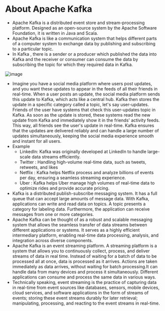 # About Apache Kafka
- Apache Kafka is a distributed event store and stream-processing platform. Designed as an open-source system by the Apache Software Foundation, it is written in Java and Scala.
- Apache Kafka is like a communication system that helps different parts of a computer system to exchange data by publishing and subscribing to a particular topic.
- In Kafka , there is a sender or a producer which published the data into Kafka and the receiver or consumer can consume the data by subscribing the topic for which they required data in Kafka.

![image](https://github.com/user-attachments/assets/ac855fe5-ebb7-4568-9e6f-4af8cb375f95)

- Imagine you have a social media platform where users post updates, and you want these updates to appear in the feeds of all their friends in real-time. When a user posts an update, the social media platform sends this update to Kafka, which acts like a central hub. Kafka then stores the update in a specific category called a topic, let's say user-updates. Friends of the user have systems that check this user-updates topic in Kafka. As soon as the update is stored, these systems read the new update from Kafka and immediately show it in the friends' activity feeds. This way, all friends see the user's update in real-time. Kafka ensures that the updates are delivered reliably and can handle a large number of updates simultaneously, keeping the social media experience smooth and instant for all users.
- Example
  - LinkedIn: Kafka was originally developed at LinkedIn to handle large-scale data streams efficiently.
  - Twitter : Handling high-volume real-time data, such as tweets, retweets, and likes
  - Netflix : Kafka helps Netflix process and analyze billions of events per day, ensuring a seamless streaming experience.
  - Uber : Kafka helps Uber manage high volumes of real-time data to optimize rides and provide accurate pricing.
- Kafka is a distributed publish-subscribe messaging system. It has a full queue that can accept large amounts of message data. With Kafka, applications can write and read data on topics. A topic presents a category for labeling data. Furthermore, the application can receive messages from one or more categories.
- Apache Kafka can be thought of as a robust and scalable messaging system that allows the seamless transfer of data streams between different applications or systems. It serves as a highly efficient intermediary platform, enabling real-time data processing, analysis, and integration across diverse components.
- Apache Kafka is an event streaming platform. A streaming platform is a system that allows you to continuously collect, process, and deliver streams of data in real time. Instead of waiting for a batch of data to be processed all at once, data is processed as it arrives.  Actions are taken immediately as data arrives, without waiting for batch processing.It can handle data from many devices and process it simultaneously. Different applications can consume and process the same data in various ways.
- Technically speaking, event streaming is the practice of capturing data in real-time from event sources like databases, sensors, mobile devices, cloud services, and software applications in the form of streams of events; storing these event streams durably for later retrieval; manipulating, processing, and reacting to the event streams in real-time.
